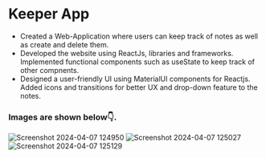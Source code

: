 <h1>Keeper App</h1>
<ul>
  <li>Created a Web-Application where users can keep track of notes as well as create and delete them.</li>
  <li>Developed the website using ReactJs, libraries and frameworks. Implemented functional components such as useState to keep track of other compnents.</li>
  <li>Designed a user-friendly UI using MaterialUI components for Reactjs. Added icons and transitions for better UX and drop-down feature to the notes.</li>
</ul>
<h3>Images are shown below👇.</h3>

![Screenshot 2024-04-07 124950](https://github.com/pradhyumn32/KeeperApp/assets/125976196/aeead26b-ab7e-401d-bb22-7fdc3a5bad6b)
![Screenshot 2024-04-07 125027](https://github.com/pradhyumn32/KeeperApp/assets/125976196/15b7f82a-ca03-4233-9659-acb005b369ee)
![Screenshot 2024-04-07 125129](https://github.com/pradhyumn32/KeeperApp/assets/125976196/d022b90c-bf2f-4af0-87f9-b09abb2880d5)
